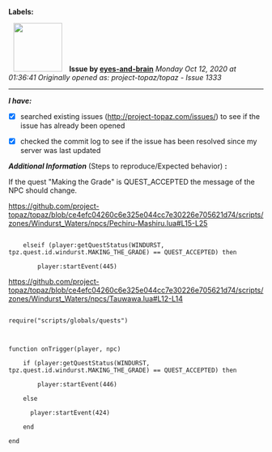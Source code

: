 **Labels:**



<a href="https://github.com/eyes-and-brain"><img src="https://avatars0.githubusercontent.com/u/71148313?v=4" width="96" height="96" hspace="10"></img></a> **Issue by [eyes-and-brain](https://github.com/eyes-and-brain)**
_Monday Oct 12, 2020 at 01:36:41_
_Originally opened as: project-topaz/topaz - Issue 1333_

----

<!-- place 'x' mark between square [] brackets to checkmark box -->
**_I have:_**

- [x] searched existing issues (http://project-topaz.com/issues/) to see if the issue has already been opened
- [x] checked the commit log to see if the issue has been resolved since my server was last updated

**_Additional Information_** (Steps to reproduce/Expected behavior) **:** 

If the quest "Making the Grade" is QUEST_ACCEPTED the message of the NPC should change.

https://github.com/project-topaz/topaz/blob/ce4efc04260c6e325e044cc7e30226e705621d74/scripts/zones/Windurst_Waters/npcs/Pechiru-Mashiru.lua#L15-L25
```
    elseif (player:getQuestStatus(WINDURST, tpz.quest.id.windurst.MAKING_THE_GRADE) == QUEST_ACCEPTED) then
        player:startEvent(445)
```

https://github.com/project-topaz/topaz/blob/ce4efc04260c6e325e044cc7e30226e705621d74/scripts/zones/Windurst_Waters/npcs/Tauwawa.lua#L12-L14
```
require("scripts/globals/quests")

function onTrigger(player, npc)
    if (player:getQuestStatus(WINDURST, tpz.quest.id.windurst.MAKING_THE_GRADE) == QUEST_ACCEPTED) then
        player:startEvent(446)
    else
      player:startEvent(424)
    end
end
```

